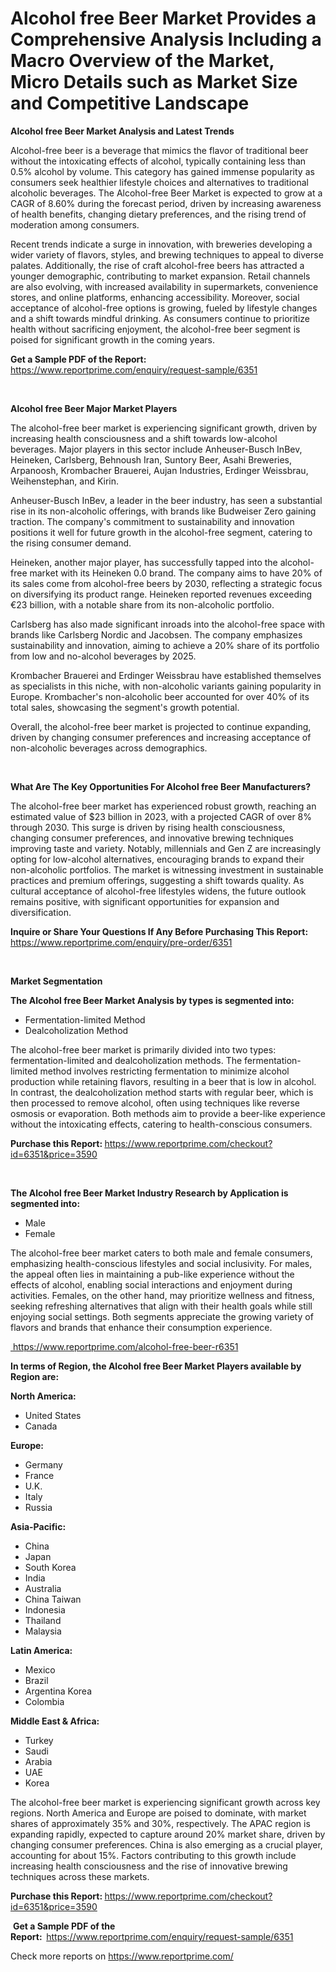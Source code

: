 <p><h1>Alcohol free Beer Market Provides a Comprehensive Analysis Including a Macro Overview of the Market, Micro Details such as Market Size and Competitive Landscape</h1></p><p><strong>Alcohol free Beer Market Analysis and Latest Trends</strong></p>
<p><p>Alcohol-free beer is a beverage that mimics the flavor of traditional beer without the intoxicating effects of alcohol, typically containing less than 0.5% alcohol by volume. This category has gained immense popularity as consumers seek healthier lifestyle choices and alternatives to traditional alcoholic beverages. The Alcohol-free Beer Market is expected to grow at a CAGR of 8.60% during the forecast period, driven by increasing awareness of health benefits, changing dietary preferences, and the rising trend of moderation among consumers.</p><p>Recent trends indicate a surge in innovation, with breweries developing a wider variety of flavors, styles, and brewing techniques to appeal to diverse palates. Additionally, the rise of craft alcohol-free beers has attracted a younger demographic, contributing to market expansion. Retail channels are also evolving, with increased availability in supermarkets, convenience stores, and online platforms, enhancing accessibility. Moreover, social acceptance of alcohol-free options is growing, fueled by lifestyle changes and a shift towards mindful drinking. As consumers continue to prioritize health without sacrificing enjoyment, the alcohol-free beer segment is poised for significant growth in the coming years.</p></p>
<p><strong>Get a Sample PDF of the Report:&nbsp;</strong> <a href="https://www.reportprime.com/enquiry/request-sample/6351?utm_campaign=3137&utm_medium=2&utm_source=Github&utm_content=ia&utm_term=19032025&utm_id=alcohol-free-beer">https://www.reportprime.com/enquiry/request-sample/6351</a></p>
<p>&nbsp;</p>
<p><strong>Alcohol free Beer Major Market Players</strong></p>
<p><p>The alcohol-free beer market is experiencing significant growth, driven by increasing health consciousness and a shift towards low-alcohol beverages. Major players in this sector include Anheuser-Busch InBev, Heineken, Carlsberg, Behnoush Iran, Suntory Beer, Asahi Breweries, Arpanoosh, Krombacher Brauerei, Aujan Industries, Erdinger Weissbrau, Weihenstephan, and Kirin.</p><p>Anheuser-Busch InBev, a leader in the beer industry, has seen a substantial rise in its non-alcoholic offerings, with brands like Budweiser Zero gaining traction. The company's commitment to sustainability and innovation positions it well for future growth in the alcohol-free segment, catering to the rising consumer demand.</p><p>Heineken, another major player, has successfully tapped into the alcohol-free market with its Heineken 0.0 brand. The company aims to have 20% of its sales come from alcohol-free beers by 2030, reflecting a strategic focus on diversifying its product range. Heineken reported revenues exceeding €23 billion, with a notable share from its non-alcoholic portfolio.</p><p>Carlsberg has also made significant inroads into the alcohol-free space with brands like Carlsberg Nordic and Jacobsen. The company emphasizes sustainability and innovation, aiming to achieve a 20% share of its portfolio from low and no-alcohol beverages by 2025.</p><p>Krombacher Brauerei and Erdinger Weissbrau have established themselves as specialists in this niche, with non-alcoholic variants gaining popularity in Europe. Krombacher's non-alcoholic beer accounted for over 40% of its total sales, showcasing the segment's growth potential.</p><p>Overall, the alcohol-free beer market is projected to continue expanding, driven by changing consumer preferences and increasing acceptance of non-alcoholic beverages across demographics.</p></p>
<p>&nbsp;</p>
<p><strong>What Are The Key Opportunities For Alcohol free Beer Manufacturers?</strong></p>
<p><p>The alcohol-free beer market has experienced robust growth, reaching an estimated value of $23 billion in 2023, with a projected CAGR of over 8% through 2030. This surge is driven by rising health consciousness, changing consumer preferences, and innovative brewing techniques improving taste and variety. Notably, millennials and Gen Z are increasingly opting for low-alcohol alternatives, encouraging brands to expand their non-alcoholic portfolios. The market is witnessing investment in sustainable practices and premium offerings, suggesting a shift towards quality. As cultural acceptance of alcohol-free lifestyles widens, the future outlook remains positive, with significant opportunities for expansion and diversification.</p></p>
<p><strong>Inquire or Share Your Questions If Any Before Purchasing This Report:</strong> <a href="https://www.reportprime.com/enquiry/pre-order/6351?utm_campaign=3137&utm_medium=2&utm_source=Github&utm_content=ia&utm_term=19032025&utm_id=alcohol-free-beer">https://www.reportprime.com/enquiry/pre-order/6351</a></p>
<p>&nbsp;</p>
<p><strong>Market Segmentation</strong></p>
<p><strong>The Alcohol free Beer Market Analysis by types is segmented into:</strong></p>
<p><ul><li>Fermentation-limited Method</li><li>Dealcoholization Method</li></ul></p>
<p><p>The alcohol-free beer market is primarily divided into two types: fermentation-limited and dealcoholization methods. The fermentation-limited method involves restricting fermentation to minimize alcohol production while retaining flavors, resulting in a beer that is low in alcohol. In contrast, the dealcoholization method starts with regular beer, which is then processed to remove alcohol, often using techniques like reverse osmosis or evaporation. Both methods aim to provide a beer-like experience without the intoxicating effects, catering to health-conscious consumers.</p></p>
<p><strong>Purchase this Report:&nbsp;</strong><a href="https://www.reportprime.com/checkout?id=6351&price=3590&utm_campaign=3137&utm_medium=2&utm_source=Github&utm_content=ia&utm_term=19032025&utm_id=alcohol-free-beer">https://www.reportprime.com/checkout?id=6351&price=3590</a></p>
<p>&nbsp;</p>
<p><strong>The Alcohol free Beer Market Industry Research by Application is segmented into:</strong></p>
<p><ul><li>Male</li><li>Female</li></ul></p>
<p><p>The alcohol-free beer market caters to both male and female consumers, emphasizing health-conscious lifestyles and social inclusivity. For males, the appeal often lies in maintaining a pub-like experience without the effects of alcohol, enabling social interactions and enjoyment during activities. Females, on the other hand, may prioritize wellness and fitness, seeking refreshing alternatives that align with their health goals while still enjoying social settings. Both segments appreciate the growing variety of flavors and brands that enhance their consumption experience.</p></p>
<p><a href="https://www.reportprime.com/alcohol-free-beer-r6351?utm_campaign=3137&utm_medium=2&utm_source=Github&utm_content=ia&utm_term=19032025&utm_id=alcohol-free-beer">&nbsp;https://www.reportprime.com/alcohol-free-beer-r6351</a></p>
<p><strong>In terms of Region, the Alcohol free Beer Market Players available by Region are:</strong></p>
<p>
    <p> <strong> North America: </strong>
        <ul>
            <li>United States</li>
            <li>Canada</li>
        </ul>
        </p> 
    <p> <strong> Europe: </strong>
        <ul>
            <li>Germany</li>
            <li>France</li>
            <li>U.K.</li>
            <li>Italy</li>
            <li>Russia</li>
        </ul>
        </p> 
    <p> <strong> Asia-Pacific: </strong>
        <ul>
            <li>China</li>
            <li>Japan</li>
            <li>South Korea</li>
            <li>India</li>
            <li>Australia</li>
            <li>China Taiwan</li>
            <li>Indonesia</li>
            <li>Thailand</li>
            <li>Malaysia</li>
        </ul>
        </p> 
    <p> <strong> Latin America: </strong>
        <ul>
            <li>Mexico</li>
            <li>Brazil</li>
            <li>Argentina Korea</li>
            <li>Colombia</li>
        </ul>
        </p> 
    <p> <strong> Middle East & Africa: </strong>
        <ul>
            <li>Turkey</li>
            <li>Saudi</li>
            <li>Arabia</li>
            <li>UAE</li>
            <li>Korea</li>
        </ul>
    </p>
    </p>
<p><p>The alcohol-free beer market is experiencing significant growth across key regions. North America and Europe are poised to dominate, with market shares of approximately 35% and 30%, respectively. The APAC region is expanding rapidly, expected to capture around 20% market share, driven by changing consumer preferences. China is also emerging as a crucial player, accounting for about 15%. Factors contributing to this growth include increasing health consciousness and the rise of innovative brewing techniques across these markets.</p></p>
<p><strong>Purchase this Report: </strong><a href="https://www.reportprime.com/checkout?id=6351&price=3590&utm_campaign=3137&utm_medium=2&utm_source=Github&utm_content=ia&utm_term=19032025&utm_id=alcohol-free-beer">https://www.reportprime.com/checkout?id=6351&price=3590</a></p>
<p>&nbsp;<strong>Get a Sample PDF of the Report:&nbsp;&nbsp;</strong><a href="https://www.reportprime.com/enquiry/request-sample/6351?utm_campaign=3137&utm_medium=2&utm_source=Github&utm_content=ia&utm_term=19032025&utm_id=alcohol-free-beer">https://www.reportprime.com/enquiry/request-sample/6351</a></p>
<p><strong></strong></p>
<p>Check more reports on <a href="https://www.reportprime.com/?utm_campaign=3137&utm_medium=2&utm_source=Github&utm_content=ia&utm_term=19032025&utm_id=alcohol-free-beer">https://www.reportprime.com/</a></p>